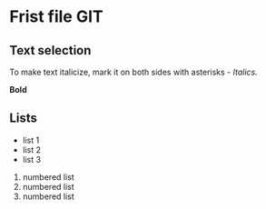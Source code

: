 # Frist file GIT

## Text selection

To make text italicize, mark it on both sides with asterisks -
*Italics.*

**Bold**

## Lists

* list 1
* list 2
* list 3

1. numbered list
2. numbered list
3. numbered list